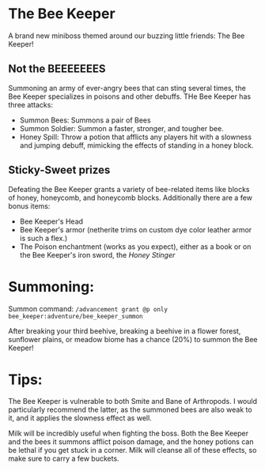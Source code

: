# The Bee Keeper
A brand new miniboss themed around our buzzing little friends: The Bee Keeper!

## Not the BEEEEEEES
Summoning an army of ever-angry bees that can sting several times, the Bee Keeper specializes in poisons and other debuffs. THe Bee Keeper has three attacks:
 * Summon Bees: Summons a pair of Bees
 * Summon Soldier: Summon a faster, stronger, and tougher bee.
 * Honey Spill: Throw a potion that afflicts any players hit with a slowness and jumping debuff, mimicking the effects of standing in a honey block.

## Sticky-Sweet prizes
Defeating the Bee Keeper grants a variety of bee-related items like blocks of honey, honeycomb, and honeycomb blocks.
Additionally there are a few bonus items:
 * Bee Keeper's Head
 * Bee Keeper's armor (netherite trims on custom dye color leather armor is such a flex.)
 * The Poison enchantment (works as you expect), either as a book or on the Bee Keeper's iron sword, the *Honey Stinger*

# Summoning:
Summon command: `/advancement grant @p only bee_keeper:adventure/bee_keeper_summon`

After breaking your third beehive, breaking a beehive in a flower forest, sunflower plains, or meadow biome has a chance (20%) to summon the Bee Keeper!

# Tips:
The Bee Keeper is vulnerable to both Smite and Bane of Arthropods. I would particularly recommend the latter, as the summoned bees are also weak to it, and it applies the slowness effect as well.

Milk will be incredibly useful when fighting the boss. Both the Bee Keeper and the bees it summons afflict poison damage, and the honey potions can be lethal if you get stuck in a corner. Milk will cleanse all of these effects, so make sure to carry a few buckets.
